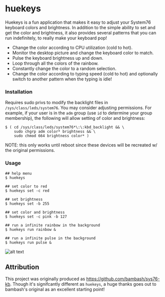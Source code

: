 # huekeys

Huekeys is a fun application that makes it easy to adjust your System76 keyboard colors and brightness. In addition to the simple ability to set and get the color and brightness, it also provides several patterns that you can run indefinitely, to really make your keyboard pop!


* Change the color according to CPU utilization (cold to hot).
* Monitor the desktop picture and change the keyboard color to match.
* Pulse the keyboard brightness up and down.
* Loop through all the colors of the rainbow.
* Constantly change the color to a random selection.
* Change the color according to typing speed (cold to hot) and optionally switch to another pattern when the typing is idle!

### Installation

Requires sudo privs to modify the backlight files in `/sys/class/leds/system76`. You may consider adjusting permissions. For example, if your user is in the `adm` group (use `id` to determine your group membership), the following will allow setting of color and brightness:
```
$ ( cd /sys/class/leds/system76*\:\:kbd_backlight && \
    sudo chgrp adm color* brightness && \
    sudo chmod 664 brightness color* )
```

NOTE: this only works until reboot since these devices will be recreated w/ the original permissions.

### Usage

```
## help menu
$ huekeys

## set color to red
$ huekeys set -c red

## set brightness
$ huekeys set -b 255

## set color and brightness
$ huekeys set -c pink -b 127

## run a infinite rainbow in the background
$ huekeys run rainbow &

## run a infinite pulse in the background
$ huekeys run pulse &
```

![alt text][loop]

[loop]: https://github.com/BitPonyLLC/huekeys/blob/master/kb.gif "loop"

## Attribution

This project was originally produced as https://github.com/bambash/sys76-kb. Though it's signifcantly different as `huekeys`, a huge thanks goes out to bambash's original as an excellent starting point!
